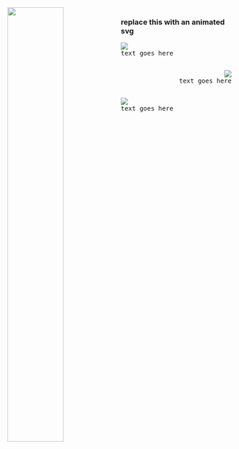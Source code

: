 <img src="https://media.tenor.com/iXCDlT-J1fcAAAAC/persona5-futaba-sakura.gif" width="50%" align="left">

### replace this with an animated svg

<p align="left"> <img src="https://file.garden/ZlwiKgzAvyz0wLRz/aaaa/taba" align="left"> <kbd><br>text goes here<br>&nbsp;  </kbd> </p>

<p align="right"> <img src="https://shishka.neocities.org/shishka/img/icons/222.png" align="right"> <kbd align="right"><br>text goes here<br>&nbsp;  </kbd></p>
<p align="left"> <img src="https://file.garden/ZlwiKgzAvyz0wLRz/aaaa/taba" align="left"> <kbd><br>text goes here<br>&nbsp;  </kbd> </p>

<!--
**recueillement/recueillement** is a ✨ _special_ ✨ repository because its `README.md` (this file) appears on your GitHub profile.

Here are some ideas to get you started:

- 🔭 I’m currently working on ...
- 🌱 I’m currently learning ...
- 👯 I’m looking to collaborate on ...
- 🤔 I’m looking for help with ...
- 💬 Ask me about ...
- 📫 How to reach me: ...
- 😄 Pronouns: ...
- ⚡ Fun fact: ...
-->
